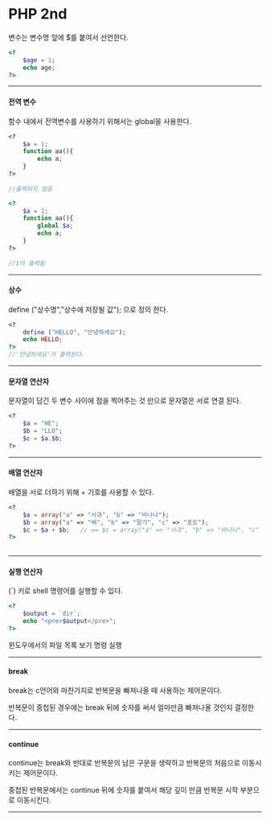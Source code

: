 # PHP 2nd

변수는 변수명 앞에 $를 붙여서 선언한다.

```php
<?
    $age = 1;
	echo age;
?>
```

---

#### 전역 변수

함수 내에서 전역변수를 사용하기 위해서는 global을 사용한다.

```php
<?
    $a = 1;
	function aa(){
        echo a;
    }
?>
   
//출력되지 않음
```

```php
<?
    $a = 1;
	function aa(){
        global $a;
        echo a;
    }
?>
   
//1이 출력됨
```

---

#### 상수

define ("상수명","상수에 저장될 값"); 으로 정의 한다.

```php
<?
    define ("HELLO", "안녕하세요");
	echo HELLO;
?>
//'안녕하세요'가 출력된다.
```

---

#### 문자열 연산자

문자열이 담긴 두 변수 사이에 점을 찍어주는 것 만으로 문자열은 서로 연결 된다.

```php
<?
    $a = "HE";
	$b = "LLO";
	$c = $a.$b;
?>
```

---

#### 배열 연산자

배열을 서로 더하기 위해 + 기호를 사용할 수 있다.

```php
<?
    $a = array("a" => "사과", "b" => "바나나");
    $b = array("a" => "배", "b" => "딸기", "c" => "포도");
	$c = $a + $b;   // == $c = array("a" => "사과", "b" => "바나나", "c" => "포도");
?>
    
```

---

#### 실행 연산자

(`) 키로 shell 명령어를 실행할 수 있다.

```php
<?
    $output = `dir`;
	echo "<pre>$output</pre>";
?>
```

윈도우에서의 파일 목록 보기 명령 실행

---

#### break

break는 c언어와 마찬가지로 반복문을 빠져나올 때 사용하는 제어문이다. 

반복문이 중첩된 경우에는 break 뒤에 숫자를 써서 얼마만큼 빠져나올 것인지 결정한다.

---

#### continue

continue는 break와 반대로 반복문의 남은 구문을 생략하고 반복문의 처음으로 이동시키는 제어문이다.

중첩된 반복문에서는 continue 뒤에 숫자를 붙여서 해당 깊이 만큼 반복문 시작 부분으로 이동시킨다.

---

